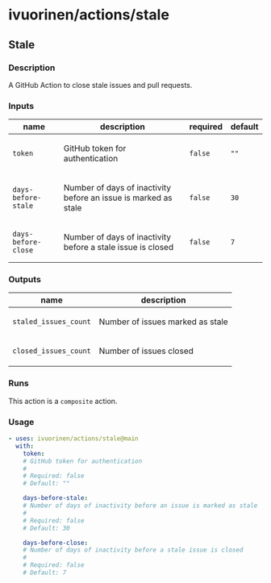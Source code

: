 # ivuorinen/actions/stale

## Stale

### Description

A GitHub Action to close stale issues and pull requests.

### Inputs

| name                | description                                                            | required | default |
|---------------------|------------------------------------------------------------------------|----------|---------|
| `token`             | <p>GitHub token for authentication</p>                                 | `false`  | `""`    |
| `days-before-stale` | <p>Number of days of inactivity before an issue is marked as stale</p> | `false`  | `30`    |
| `days-before-close` | <p>Number of days of inactivity before a stale issue is closed</p>     | `false`  | `7`     |

### Outputs

| name                  | description                             |
|-----------------------|-----------------------------------------|
| `staled_issues_count` | <p>Number of issues marked as stale</p> |
| `closed_issues_count` | <p>Number of issues closed</p>          |

### Runs

This action is a `composite` action.

### Usage

```yaml
- uses: ivuorinen/actions/stale@main
  with:
    token:
    # GitHub token for authentication
    #
    # Required: false
    # Default: ""

    days-before-stale:
    # Number of days of inactivity before an issue is marked as stale
    #
    # Required: false
    # Default: 30

    days-before-close:
    # Number of days of inactivity before a stale issue is closed
    #
    # Required: false
    # Default: 7
```
